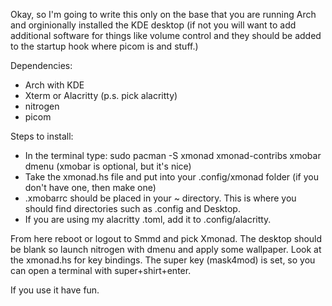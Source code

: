 Okay, so I'm going to write this only on the base that you are running Arch and orginionally installed the KDE desktop (if not you will want to add additional software for things like volume control and they should be added to the startup hook where picom is and stuff.)

Dependencies:
- Arch with KDE
- Xterm or Alacritty (p.s. pick alacritty)
- nitrogen
- picom

Steps to install:
- In the terminal type: sudo pacman -S xmonad xmonad-contribs xmobar dmenu
  (xmobar is optional, but it's nice)
- Take the xmonad.hs file and put into your .config/xmonad folder (if you don't have one, then make one)
- .xmobarrc should be placed in your ~ directory. This is where you should find directories such as .config and Desktop.
- If you are using my alacritty .toml, add it to .config/alacritty.

From here reboot or logout to Smmd and pick Xmonad.  The desktop should be blank so launch nitrogen with dmenu and apply some wallpaper.
Look at the xmonad.hs for key bindings.  The super key (mask4mod) is set, so you can open a terminal with super+shirt+enter. 


If you use it have fun.
